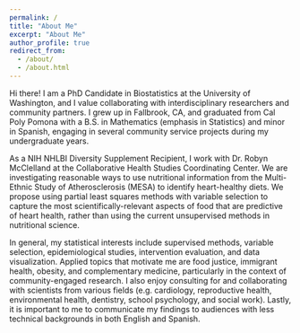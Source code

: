 ```yaml
---
permalink: /
title: "About Me"
excerpt: "About Me"
author_profile: true
redirect_from: 
  - /about/
  - /about.html
---
```


Hi there! I am a PhD Candidate in Biostatistics at the University of Washington, and I value collaborating with interdisciplinary researchers and community partners. I grew up in Fallbrook, CA, and graduated from Cal Poly Pomona with a B.S. in Mathematics (emphasis in Statistics) and minor in Spanish, engaging in several community service projects during my undergraduate years.

As a NIH NHLBI Diversity Supplement Recipient, I work with Dr. Robyn McClelland at the Collaborative Health Studies Coordinating Center. We are investigating reasonable ways to use nutritional information from the Multi-Ethnic Study of Atherosclerosis (MESA) to identify heart-healthy diets. We propose using partial least squares methods with variable selection to capture the most scientifically-relevant aspects of food that are predictive of heart health, rather than using the current unsupervised methods in nutritional science.

In general, my statistical interests include supervised methods, variable selection, epidemiological studies, intervention evaluation, and data visualization. Applied topics that motivate me are food justice, immigrant health, obesity, and complementary medicine, particularly in the context of community-engaged research. I also enjoy consulting for and collaborating with scientists from various fields (e.g. cardiology, reproductive health, environmental health, dentistry, school psychology, and social work). Lastly, it is important to me to communicate my findings to audiences with less technical backgrounds in both English and Spanish.
